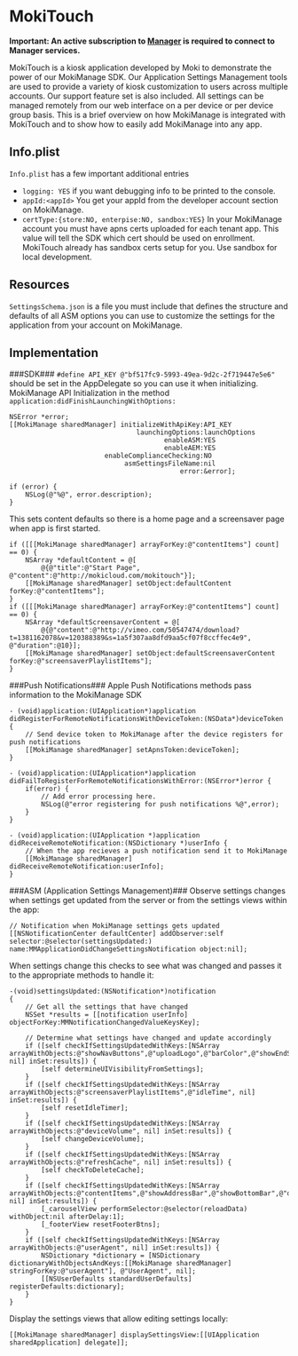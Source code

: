 MokiTouch
=========
**Important: An active subscription to [Manager](https://www.mokimanage.com/) is required to connect to Manager services.**

MokiTouch is a kiosk application developed by Moki to demonstrate the power of our MokiManage SDK. Our Application Settings Management tools are used to provide a variety of kiosk customization to users across multiple accounts. Our support feature set is also included. All settings can be managed remotely from our web interface on a per device or per device group basis. This is a brief overview on how MokiManage is integrated with MokiTouch and to show how to easily add MokiManage into any app.

Info.plist
----------
`Info.plist` has a few important additional entries

* `logging: YES`
if you want debugging info to be printed to the console.
* `appId:<appId>`
You get your appId from the developer account section on MokiManage.
* `certType:{store:NO, enterpise:NO, sandbox:YES}`
In your MokiManage account you must have apns certs uploaded for each tenant app. This value will tell the SDK which     cert should be used on enrollment. MokiTouch already has sandbox certs setup for you. Use sandbox for local development.

Resources
---------
`SettingsSchema.json` is a file you must include that defines the structure and defaults of all ASM options you can use to customize the settings for the application from your account on MokiManage.

Implementation
--------------
###SDK###
`#define API_KEY @"bf517fc9-5993-49ea-9d2c-2f719447e5e6"` should be set in the AppDelegate so you can use it when initializing.
MokiManage API Initialization in the method `application:didFinishLaunchingWithOptions:`

    NSError *error;
    [[MokiManage sharedManager] initializeWithApiKey:API_KEY
                                    launchingOptions:launchOptions
                                           enableASM:YES
                                           enableAEM:YES
                            enableComplianceChecking:NO
                                 asmSettingsFileName:nil
                                               error:&error];
    
    if (error) {
        NSLog(@"%@", error.description);
    }

This sets content defaults so there is a home page and a screensaver page when app is first started.

    if ([[[MokiManage sharedManager] arrayForKey:@"contentItems"] count] == 0) {
        NSArray *defaultContent = @[
            @{@"title":@"Start Page", @"content":@"http://mokicloud.com/mokitouch"}];
        [[MokiManage sharedManager] setObject:defaultContent forKey:@"contentItems"];
    }
    if ([[[MokiManage sharedManager] arrayForKey:@"contentItems"] count] == 0) {
        NSArray *defaultScreensaverContent = @[
            @{@"content":@"http://vimeo.com/50547474/download?t=1381162078&v=120388389&s=1a5f307aa8dfd9aa5cf07f8ccffec4e9", @"duration":@10}];
        [[MokiManage sharedManager] setObject:defaultScreensaverContent forKey:@"screensaverPlaylistItems"];
    }

###Push Notifications###
Apple Push Notifications methods pass information to the MokiManage SDK

    - (void)application:(UIApplication*)application didRegisterForRemoteNotificationsWithDeviceToken:(NSData*)deviceToken {
    	// Send device token to MokiManage after the device registers for push notifications
   		[[MokiManage sharedManager] setApnsToken:deviceToken];
	}

	- (void)application:(UIApplication*)application didFailToRegisterForRemoteNotificationsWithError:(NSError*)error {
    	if(error) {
        	// Add error processing here.
        	NSLog(@"error registering for push notifications %@",error);
    	}
	}

	- (void)application:(UIApplication *)application didReceiveRemoteNotification:(NSDictionary *)userInfo {
    	// When the app recieves a push notification send it to MokiManage
    	[[MokiManage sharedManager] didReceiveRemoteNotification:userInfo];
	}

###ASM (Application Settings Management)###
Observe settings changes when settings get updated from the server or from the settings views within the app:
 	
 	// Notification when MokiManage settings gets updated
	[[NSNotificationCenter defaultCenter] addObserver:self selector:@selector(settingsUpdated:) name:MMApplicationDidChangeSettingsNotification object:nil];

When settings change this checks to see what was changed and passes it to the appropriate methods to handle it:

    -(void)settingsUpdated:(NSNotification*)notification
	{
    	// Get all the settings that have changed
    	NSSet *results = [[notification userInfo] objectForKey:MMNotificationChangedValueKeysKey];
    
    	// Determine what settings have changed and update accordingly
    	if ([self checkIfSettingsUpdatedWithKeys:[NSArray arrayWithObjects:@"showNavButtons",@"uploadLogo",@"barColor",@"showEndSession",@"showAddressBar",@"showLogo",@"showBottomBar",@"showPrint", nil] inSet:results]) {
        	[self determineUIVisibilityFromSettings];
    	}
    	if ([self checkIfSettingsUpdatedWithKeys:[NSArray arrayWithObjects:@"screensaverPlaylistItems",@"idleTime", nil] inSet:results]) {
        	[self resetIdleTimer];
    	}
    	if ([self checkIfSettingsUpdatedWithKeys:[NSArray arrayWithObjects:@"deviceVolume", nil] inSet:results]) {
        	[self changeDeviceVolume];
    	}
    	if ([self checkIfSettingsUpdatedWithKeys:[NSArray arrayWithObjects:@"refreshCache", nil] inSet:results]) {
        	[self checkToDeleteCache];
    	}
    	if ([self checkIfSettingsUpdatedWithKeys:[NSArray arrayWithObjects:@"contentItems",@"showAddressBar",@"showBottomBar",@"domainUrlList", nil] inSet:results]) {
        	[_carouselView performSelector:@selector(reloadData) withObject:nil afterDelay:1];
        	[_footerView resetFooterBtns];
    	}
    	if ([self checkIfSettingsUpdatedWithKeys:[NSArray arrayWithObjects:@"userAgent", nil] inSet:results]) {
        	NSDictionary *dictionary = [NSDictionary dictionaryWithObjectsAndKeys:[[MokiManage sharedManager] stringForKey:@"userAgent"], @"UserAgent", nil];
        	[[NSUserDefaults standardUserDefaults] registerDefaults:dictionary];
    	}
	}

Display the settings views that allow editing settings locally:

    [[MokiManage sharedManager] displaySettingsView:[[UIApplication sharedApplication] delegate]];

